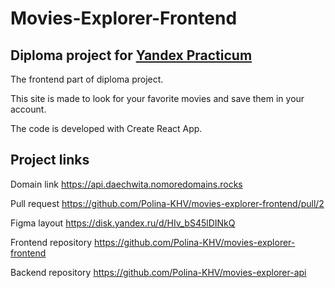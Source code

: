 # **Movies-Explorer-Frontend**
## Diploma project for [Yandex Practicum](https://practicum.yandex.ru/)

The frontend part of diploma project. 

This site is made to look for your favorite movies and save them in your account.

The code is developed with Create React App.  

## Project links

Domain link https://api.daechwita.nomoredomains.rocks

Pull request https://github.com/Polina-KHV/movies-explorer-frontend/pull/2

Figma layout https://disk.yandex.ru/d/HIv_bS45lDINkQ

Frontend repository https://github.com/Polina-KHV/movies-explorer-frontend

Backend repository https://github.com/Polina-KHV/movies-explorer-api
